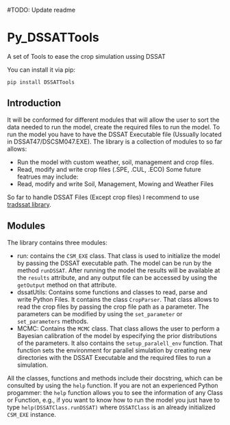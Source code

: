 #TODO: Update readme
# Py_DSSATTools
A set of Tools to ease the crop simulation ussing DSSAT

You can install it via pip:

`pip install DSSATTools`

## Introduction
It will be conformed for different modules that will allow the user to sort the data needed to run the model, create the required files to run the model. To run the model you have to have the DSSAT Executable file (Ussually located in DSSAT47/DSCSM047.EXE). The library is a collection of modules to so far allows:
 - Run the model with custom weather, soil, management and crop files. 
 - Read, modify and write crop files (.SPE, .CUL, .ECO)
Some future featrues may include:
 - Read, modify and write Soil, Management, Mowing and Weather Files

 So far to handle DSSAT Files (Except crop files) I recommend to use [tradssat library](https://github.com/julienmalard/traDSSAT).

## Modules
The library contains three modules:
- run: contains the `CSM_EXE` class. That class is used to initialize the model by passing the DSSAT executable path. The model can be run by the method `runDSSAT`. After running the model the results will be available at the `results` attribute, and any output file can be accessed by using the `getOutput` method on that attribute. 
- dssatUtils: Contains some functions and classes to read, parse and write Python Files. It contains the class `CropParser`. That class allows to read the crop files by passing the crop file path as a parameter. The parameters can be modified by using the `set_parameter` or `set_parameters` methods.
- MCMC: Contains the `MCMC` class. That class allows the user to perform a Bayesian calibration of the model by especifying the prior distributions of the parameters. It also contains the `setup_paralell_env` function. That function sets the environment for parallel simulation by creating new directories with the DSSAT Executable and the required files to run a simulation.

All the classes, functions and methods include their docstring, which can be consulted by using the `help` function.  If you are not an experienced Python progammer: the `help` function allows you to see the information of any Class or Function, e.g., if you want to know how to run the model you just have to type `help(DSSATClass.runDSSAT)` where `DSSATClass` is an already initialized `CSM_EXE` instance.